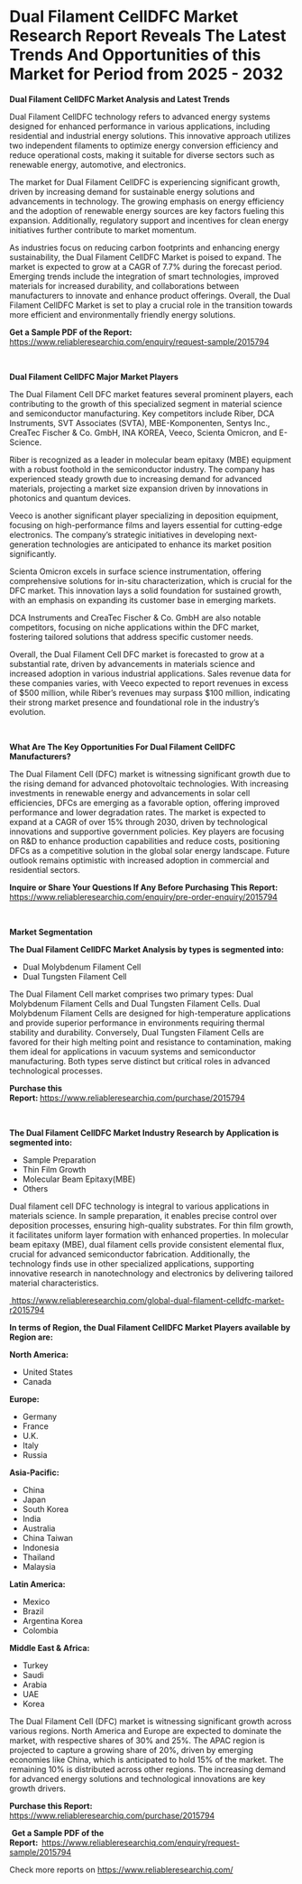 <p><h1>Dual Filament CellDFC Market Research Report Reveals The Latest Trends And Opportunities of this Market for Period from 2025 - 2032</h1></p><p><strong>Dual Filament CellDFC Market Analysis and Latest Trends</strong></p>
<p><p>Dual Filament CellDFC technology refers to advanced energy systems designed for enhanced performance in various applications, including residential and industrial energy solutions. This innovative approach utilizes two independent filaments to optimize energy conversion efficiency and reduce operational costs, making it suitable for diverse sectors such as renewable energy, automotive, and electronics.</p><p>The market for Dual Filament CellDFC is experiencing significant growth, driven by increasing demand for sustainable energy solutions and advancements in technology. The growing emphasis on energy efficiency and the adoption of renewable energy sources are key factors fueling this expansion. Additionally, regulatory support and incentives for clean energy initiatives further contribute to market momentum.</p><p>As industries focus on reducing carbon footprints and enhancing energy sustainability, the Dual Filament CellDFC Market is poised to expand. The market is expected to grow at a CAGR of 7.7% during the forecast period. Emerging trends include the integration of smart technologies, improved materials for increased durability, and collaborations between manufacturers to innovate and enhance product offerings. Overall, the Dual Filament CellDFC Market is set to play a crucial role in the transition towards more efficient and environmentally friendly energy solutions.</p></p>
<p><strong>Get a Sample PDF of the Report:&nbsp;</strong> <a href="https://www.reliableresearchiq.com/enquiry/request-sample/2015794?utm_campaign=1144&utm_medium=2&utm_source=Github&utm_content=ia&utm_term=17012025&utm_id=dual-filament-celldfc">https://www.reliableresearchiq.com/enquiry/request-sample/2015794</a></p>
<p>&nbsp;</p>
<p><strong>Dual Filament CellDFC Major Market Players</strong></p>
<p><p>The Dual Filament Cell DFC market features several prominent players, each contributing to the growth of this specialized segment in material science and semiconductor manufacturing. Key competitors include Riber, DCA Instruments, SVT Associates (SVTA), MBE-Komponenten, Sentys Inc., CreaTec Fischer & Co. GmbH, INA KOREA, Veeco, Scienta Omicron, and E-Science.</p><p>Riber is recognized as a leader in molecular beam epitaxy (MBE) equipment with a robust foothold in the semiconductor industry. The company has experienced steady growth due to increasing demand for advanced materials, projecting a market size expansion driven by innovations in photonics and quantum devices.</p><p>Veeco is another significant player specializing in deposition equipment, focusing on high-performance films and layers essential for cutting-edge electronics. The company’s strategic initiatives in developing next-generation technologies are anticipated to enhance its market position significantly.</p><p>Scienta Omicron excels in surface science instrumentation, offering comprehensive solutions for in-situ characterization, which is crucial for the DFC market. This innovation lays a solid foundation for sustained growth, with an emphasis on expanding its customer base in emerging markets.</p><p>DCA Instruments and CreaTec Fischer & Co. GmbH are also notable competitors, focusing on niche applications within the DFC market, fostering tailored solutions that address specific customer needs.</p><p>Overall, the Dual Filament Cell DFC market is forecasted to grow at a substantial rate, driven by advancements in materials science and increased adoption in various industrial applications. Sales revenue data for these companies varies, with Veeco expected to report revenues in excess of $500 million, while Riber’s revenues may surpass $100 million, indicating their strong market presence and foundational role in the industry’s evolution.</p></p>
<p>&nbsp;</p>
<p><strong>What Are The Key Opportunities For Dual Filament CellDFC Manufacturers?</strong></p>
<p><p>The Dual Filament Cell (DFC) market is witnessing significant growth due to the rising demand for advanced photovoltaic technologies. With increasing investments in renewable energy and advancements in solar cell efficiencies, DFCs are emerging as a favorable option, offering improved performance and lower degradation rates. The market is expected to expand at a CAGR of over 15% through 2030, driven by technological innovations and supportive government policies. Key players are focusing on R&D to enhance production capabilities and reduce costs, positioning DFCs as a competitive solution in the global solar energy landscape. Future outlook remains optimistic with increased adoption in commercial and residential sectors.</p></p>
<p><strong>Inquire or Share Your Questions If Any Before Purchasing This Report:</strong> <a href="https://www.reliableresearchiq.com/enquiry/pre-order-enquiry/2015794?utm_campaign=1144&utm_medium=2&utm_source=Github&utm_content=ia&utm_term=17012025&utm_id=dual-filament-celldfc">https://www.reliableresearchiq.com/enquiry/pre-order-enquiry/2015794</a></p>
<p>&nbsp;</p>
<p><strong>Market Segmentation</strong></p>
<p><strong>The Dual Filament CellDFC Market Analysis by types is segmented into:</strong></p>
<p><ul><li>Dual Molybdenum Filament Cell</li><li>Dual Tungsten Filament Cell</li></ul></p>
<p><p>The Dual Filament Cell market comprises two primary types: Dual Molybdenum Filament Cells and Dual Tungsten Filament Cells. Dual Molybdenum Filament Cells are designed for high-temperature applications and provide superior performance in environments requiring thermal stability and durability. Conversely, Dual Tungsten Filament Cells are favored for their high melting point and resistance to contamination, making them ideal for applications in vacuum systems and semiconductor manufacturing. Both types serve distinct but critical roles in advanced technological processes.</p></p>
<p><strong>Purchase this Report:&nbsp;</strong><a href="https://www.reliableresearchiq.com/purchase/2015794?utm_campaign=1144&utm_medium=2&utm_source=Github&utm_content=ia&utm_term=17012025&utm_id=dual-filament-celldfc">https://www.reliableresearchiq.com/purchase/2015794</a></p>
<p>&nbsp;</p>
<p><strong>The Dual Filament CellDFC Market Industry Research by Application is segmented into:</strong></p>
<p><ul><li>Sample Preparation</li><li>Thin Film Growth</li><li>Molecular Beam Epitaxy(MBE)</li><li>Others</li></ul></p>
<p><p>Dual filament cell DFC technology is integral to various applications in materials science. In sample preparation, it enables precise control over deposition processes, ensuring high-quality substrates. For thin film growth, it facilitates uniform layer formation with enhanced properties. In molecular beam epitaxy (MBE), dual filament cells provide consistent elemental flux, crucial for advanced semiconductor fabrication. Additionally, the technology finds use in other specialized applications, supporting innovative research in nanotechnology and electronics by delivering tailored material characteristics.</p></p>
<p><a href="https://www.reliableresearchiq.com/global-dual-filament-celldfc-market-r2015794?utm_campaign=1144&utm_medium=2&utm_source=Github&utm_content=ia&utm_term=17012025&utm_id=dual-filament-celldfc">&nbsp;https://www.reliableresearchiq.com/global-dual-filament-celldfc-market-r2015794</a></p>
<p><strong>In terms of Region, the Dual Filament CellDFC Market Players available by Region are:</strong></p>
<p>
    <p> <strong> North America: </strong>
        <ul>
            <li>United States</li>
            <li>Canada</li>
        </ul>
        </p> 
    <p> <strong> Europe: </strong>
        <ul>
            <li>Germany</li>
            <li>France</li>
            <li>U.K.</li>
            <li>Italy</li>
            <li>Russia</li>
        </ul>
        </p> 
    <p> <strong> Asia-Pacific: </strong>
        <ul>
            <li>China</li>
            <li>Japan</li>
            <li>South Korea</li>
            <li>India</li>
            <li>Australia</li>
            <li>China Taiwan</li>
            <li>Indonesia</li>
            <li>Thailand</li>
            <li>Malaysia</li>
        </ul>
        </p> 
    <p> <strong> Latin America: </strong>
        <ul>
            <li>Mexico</li>
            <li>Brazil</li>
            <li>Argentina Korea</li>
            <li>Colombia</li>
        </ul>
        </p> 
    <p> <strong> Middle East & Africa: </strong>
        <ul>
            <li>Turkey</li>
            <li>Saudi</li>
            <li>Arabia</li>
            <li>UAE</li>
            <li>Korea</li>
        </ul>
    </p>
    </p>
<p><p>The Dual Filament Cell (DFC) market is witnessing significant growth across various regions. North America and Europe are expected to dominate the market, with respective shares of 30% and 25%. The APAC region is projected to capture a growing share of 20%, driven by emerging economies like China, which is anticipated to hold 15% of the market. The remaining 10% is distributed across other regions. The increasing demand for advanced energy solutions and technological innovations are key growth drivers.</p></p>
<p><strong>Purchase this Report: </strong><a href="https://www.reliableresearchiq.com/purchase/2015794?utm_campaign=1144&utm_medium=2&utm_source=Github&utm_content=ia&utm_term=17012025&utm_id=dual-filament-celldfc">https://www.reliableresearchiq.com/purchase/2015794</a></p>
<p>&nbsp;<strong>Get a Sample PDF of the Report:&nbsp;&nbsp;</strong><a href="https://www.reliableresearchiq.com/enquiry/request-sample/2015794?utm_campaign=1144&utm_medium=2&utm_source=Github&utm_content=ia&utm_term=17012025&utm_id=dual-filament-celldfc">https://www.reliableresearchiq.com/enquiry/request-sample/2015794</a></p>
<p><strong></strong></p>
<p>Check more reports on <a href="https://www.reliableresearchiq.com/?utm_campaign=1144&utm_medium=2&utm_source=Github&utm_content=ia&utm_term=17012025&utm_id=dual-filament-celldfc">https://www.reliableresearchiq.com/</a></p>